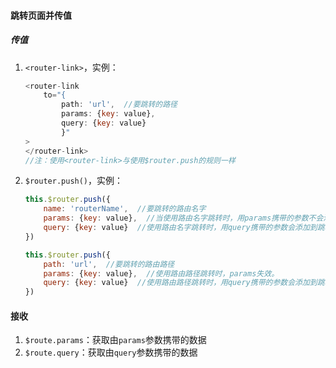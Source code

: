 #### 跳转页面并传值

##### 传值

1. `<router-link>`，实例：

   ```javascript
   <router-link
       to="{
           path: 'url',  //要跳转的路径
           params: {key: value},
           query: {key: value}  
           }"
   >
   </router-link>
   //注：使用<router-link>与使用$router.push的规则一样
   ```

2. `$router.push()`，实例：

   ```javascript
   this.$router.push({
       name: 'routerName',  //要跳转的路由名字
       params: {key: value},  //当使用路由名字跳转时，用params携带的参数不会添加跳转url中
       query: {key: value}  //使用路由名字跳转时，用query携带的参数会添加到跳转url中
   })
   
   this.$router.push({
       path: 'url',  //要跳转的路由路径
       params: {key: value},  //使用路由路径跳转时，params失效。
       query: {key: value}  //使用路由路径跳转时，用query携带的参数会添加到跳转url中
   })
   ```

#### 接收

1. `$route.params`：获取由`params`参数携带的数据
2. `$route.query`：获取由`query`参数携带的数据